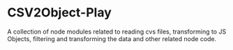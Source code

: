 CSV2Object-Play
===============

A collection of node modules related to reading cvs files, transforming to JS Objects, filtering and transforming the data and other related node code.


